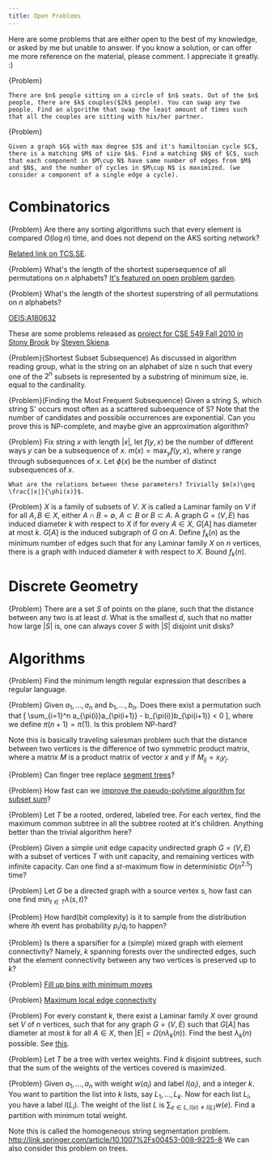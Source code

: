 ```yaml
---
title: Open Problems
---
```


Here are some problems that are either open to the best of my knowledge, or asked by me but unable to answer. If you know a solution, or can offer me more reference on the material, please comment. I appreciate it greatly. :)

{Problem}

    There are $n$ people sitting on a circle of $n$ seats. Out of the $n$ people, there are $k$ couples($2k$ people). You can swap any two people. Find an algorithm that swap the least amount of times such that all the couples are sitting with his/her partner.

{Problem}

    Given a graph $G$ with max degree $3$ and it's hamiltonian cycle $C$, there is a matching $M$ of size $k$. Find a matching $N$ of $C$, such that each component in $M\cup N$ have same number of edges from $M$ and $N$, and the number of cycles in $M\cup N$ is maximized. (we consider a component of a single edge a cycle).

# Combinatorics

{Problem}
    Are there any sorting algorithms such that every element is compared $O(\log n)$ time, and does not depend on the AKS sorting network?

[Related link on TCS.SE](http://cstheory.stackexchange.com/questions/7131/sorting-algorithm-such-that-each-element-is-compared-o-log-n-times-and-does).

{Problem}
    What's the length of the shortest supersequence of all permutations on $n$ alphabets? 
[It's featured on open problem garden](http://garden.irmacs.sfu.ca/?q=op/smallest_universal_supersequence).

{Problem}
    What's the length of the shortest superstring of all permutations on $n$ alphabets? 

[OEIS:A180632](http://oeis.org/A180632)

These are some problems released as [project for CSE 549 Fall 2010 in Stony Brook](http://www.cs.sunysb.edu/~skiena/549/projects.pdf) by [Steven Skiena](http://www.cs.sunysb.edu/~skiena/).

{Problem}(Shortest Subset Subsequence)
    As discussed in algorithm reading group, what is the string on an alphabet of size n such that every one of the $2^n$ subsets is represented by a substring of minimum size, ie. equal to the cardinality.

{Problem}(Finding the Most Frequent Subsequence)
    Given a string S, which string S' occurs most often as a scattered subsequence of S? Note that the number of candidates and possible occurrences are exponential. Can you prove this is NP-complete, and maybe give an approximation algorithm?

{Problem}
    Fix string $x$ with length $|x|$, let $f(y,x)$ be the number of different ways $y$ can be a subsequence of $x$. $m(x) = \max_{y} f(y,x)$, where $y$ range through subsequences of $x$. Let $\phi(x)$ be the number of distinct subsequences of $x$. 

    What are the relations between these parameters? Trivially $m(x)\geq \frac{|x|}{\phi(x)}$.

{Problem}
    $X$ is a family of subsets of $V$. $X$ is called a Laminar family on $V$ if for all $A,B\in X$, either $A\cap B=\emptyset$, $A\subset B$ or $B\subset A$. A graph $G=(V,E)$ has induced diameter $k$ with respect to $X$ if for every $A\in X$, $G[A]$ has diameter at most $k$. $G[A]$ is the induced subgraph of $G$ on $A$. Define $f_k(n)$ as the minimum number of edges such that for any Laminar family $X$ on $n$ vertices, there is a graph with induced diameter $k$ with respect to $X$. Bound $f_k(n)$.

# Discrete Geometry
{Problem}
    There are a set $S$ of points on the plane, such that the distance between any two is at least $d$. What is the smallest $d$, such that no matter how large $|S|$ is, one can always cover $S$ with $|S|$ disjoint unit disks? 

# Algorithms
{Problem}
    Find the minimum length regular expression that describes a regular language.

{Problem}
    Given $a_1,\ldots,a_n$ and $b_1,\ldots,b_n$. Does there exist a permutation such that
    \[ 
    \sum_{i=1}^n a_{\pi(i)}a_{\pi(i+1)} - b_{\pi(i)}b_{\pi(i+1)} < 0
    \], where we define $\pi(n+1)=\pi(1)$.
    Is this problem NP-hard?

Note this is basically traveling salesman problem such that the distance between two vertices is the difference of two symmetric product matrix, where a matrix $M$ is a product matrix of vector $x$ and $y$ if $M_{ij}=x_iy_j$.

{Problem}
    Can finger tree replace [segment trees](letuskode.blogspot.com/2013/01/segtrees.html)?

{Problem}
    How fast can we [improve the pseudo-polytime algorithm for subset sum](http://cstheory.stackexchange.com/questions/21533/faster-pseudo-polynomial-time-algorithm-for-subset-sum)? 

{Problem}
    Let $T$ be a rooted, ordered, labeled tree. For each vertex, find the maximum common subtree in all the subtree rooted at it's children. Anything better than the trivial algorithm here?

{Problem}
    Given a simple unit edge capacity undirected graph $G=(V,E)$ with a subset of vertices $T$ with unit capacity, and remaining vertices with infinite capacity. Can one find a $st$-maximum flow in deterministic $O(n^{2.5})$ time?

{Problem}
    Let $G$ be a directed graph with a source vertex $s$, how fast can one find $\min_{t\in T} \lambda(s,t)$? 

{Problem}
    How hard(bit complexity) is it to sample from the distribution where $i$th event has probability $p_i/q_i$ to happen?

{Problem}
    Is there a sparsifier for a (simple) mixed graph with element connectivity? Namely, $k$ spanning forests over the undirected edges, such that the element connectivity between any two vertices is preserved up to $k$?

{Problem}
    [Fill up bins with minimum moves](http://cs.stackexchange.com/questions/12441/is-it-np-hard-to-fill-up-bins-with-minimum-moves)

{Problem}
    [Maximum local edge connectivity](http://cstheory.stackexchange.com/questions/25531/maximum-local-edge-connectivity)

{Problem}
    For every constant $k$, there exist a Laminar family $X$ over ground set $V$ of $n$ vertices, such that for any graph $G=(V,E)$ such that $G[A]$ has diameter at most $k$ for all $A\in X$, then $|E|=\Omega(n\lambda_k(n))$. Find the best $\lambda_k(n)$ possible. See [this](http://www.chaoxuprime.com/posts/2014-09-21-augment-induced-subtree-constant-diameter.html).

{Problem}
    Let $T$ be a tree with vertex weights. Find $k$ disjoint subtrees, such that the sum of the weights of the vertices covered is maximized.

{Problem}
    Given $a_1,\ldots,a_n$ with weight $w(a_i)$ and label $l(a_i)$, and a integer $k$. You want to partition the list into $k$ lists, say $L_1,\ldots,L_k$. Now for each list $L_i$, you have a label $l(L_i)$. The weight of the list $L$ is $\sum_{e\in L,l(e)\neq l(L)} w(e)$. Find a partition with minimum total weight. 

Note this is called the homogeneous string segmentation problem.  http://link.springer.com/article/10.1007%2Fs00453-008-9225-8 We can also consider this problem on trees. 
